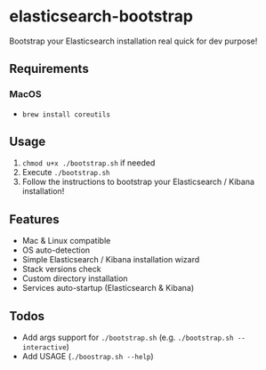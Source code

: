 # elasticsearch-bootstrap
Bootstrap your Elasticsearch installation real quick for dev purpose!

## Requirements

### MacOS

- `brew install coreutils`

## Usage

1) `chmod u+x ./bootstrap.sh` if needed
2) Execute `./bootstrap.sh`
3) Follow the instructions to bootstrap your Elasticsearch / Kibana installation!

## Features
 - Mac & Linux compatible
 - OS auto-detection
 - Simple Elasticsearch / Kibana installation wizard
 - Stack versions check
 - Custom directory installation
 - Services auto-startup (Elasticsearch & Kibana)

## Todos
 - Add args support for `./bootstrap.sh` (e.g. `./bootstrap.sh --interactive`)
 - Add USAGE (`./boostrap.sh --help`)
 

